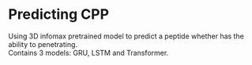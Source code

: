 # Predicting CPP
Using 3D infomax pretrained model to predict a peptide whether has the ability to penetrating.\
Contains 3 models: GRU, LSTM and Transformer.